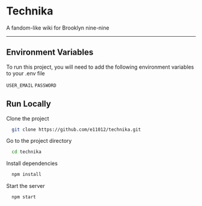 # Technika

A fandom-like wiki for Brooklyn nine-nine

---








## Environment Variables

To run this project, you will need to add the following environment variables to your .env file

`USER_EMAIL`
`PASSWORD`


  

    
## Run Locally

Clone the project

```bash
  git clone https://github.com/e11012/technika.git
```

Go to the project directory

```bash
  cd technika
```

Install dependencies

```bash
  npm install
```

Start the server

```bash
  npm start
```

  
